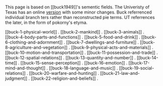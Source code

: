 This page is based on [[buck1949]]'s sementic fields. The Univeristy of Texas has an online [version](https://lrc.la.utexas.edu/lex/semantic) with some minor changes. Buck referrenced individual branch ters rather than reconstructed pie terms. UT referrences the later, in the form of pokorny's etyma. 


[[buck-1-physical-world]] .
[[buck-2-mankind]] .
[[buck-3-animals]] .
[[buck-4-body-parts-and-functions]] .
[[buck-5-food-and-drink]] .
[[buck-6-clothing-and-adornment]] .
[[buck-7-dwellings-and-furniture]] .
[[buck-8-agriculture-and-vegetation]] .
[[buck-9-physical-acts-and-materials]] .
[[buck-10-motion-and-transportation]] .
[[buck-11-possession-and-trade]] .
[[buck-12-spatial-relations]] .
[[buck-13-quantity-and-number]] .
[[buck-14-time]] .
[[buck-15-sense-perception]] .
[[buck-16-emotion]] .
[[buck-17-mind-and-thought]] .
[[buck-18-language-and-music]] .
[[buck-19-social-relations]] .
[[buck-20-warfare-and-hunting]] .
[[buck-21-law-and-judgment]] .
[[buck-22-religion-and-beliefs]] .
